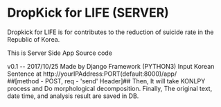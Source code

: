 # DropKick for LIFE (SERVER)
Dropkick for LIFE is for contributes to the reduction of suicide rate in the Republic of Korea.

This is Server Side App Source code

v0.1 -- 2017/10/25
Made by Django Framework (PYTHON3)
Input Korean Sentence at http://yourIPAddress:PORT(default:8000)/app/  
##[method - POST, req - 'send' Header]##
Then, It will take KONLPY process and Do morphological decomposition.
Finally, The original text, date time, and analysis result are saved in DB.

